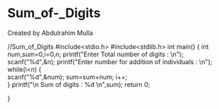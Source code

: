 # Sum_of-_Digits
Created by Abdulrahim Mulla

//Sum_of_Digits
#include<stdio.h>
#include<stdlib.h>
int main()
{
	int num,sum=0,i=0,n;
	printf("Enter Total number of digits : \n");
	scanf("%d",&n);
	printf("Enter number for addition of individuals : \n");
	while(i<n)
	{	
		scanf("%d",&num);
		sum=sum+num;
		i++;		
	}
	printf("\n Sum of digits : %d \n",sum);
	return 0;
	
}

